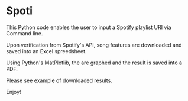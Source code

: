 # Spoti

This Python code enables the user to input a Spotify playlist URI via Command line.

Upon verification from Spotify's API, song features are downloaded and saved into an Excel spreedsheet. 

Using Python's MatPlotlib, the are graphed and the result is saved into a PDF. 

Please see example of downloaded results.

Enjoy!
